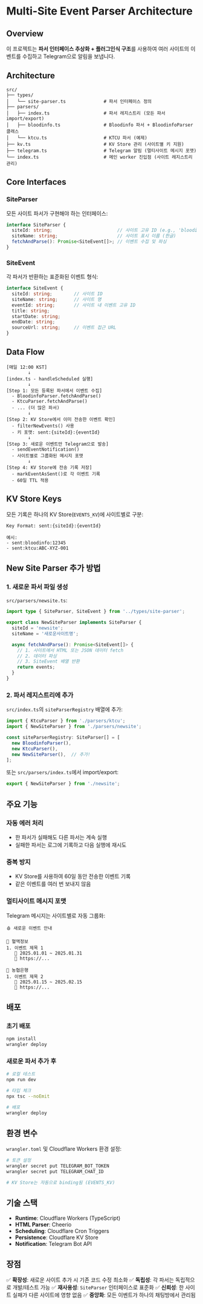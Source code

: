 # Multi-Site Event Parser Architecture

## Overview

이 프로젝트는 **파서 인터페이스 추상화 + 플러그인식 구조**를 사용하여 여러 사이트의 이벤트를 수집하고 Telegram으로 알림을 보냅니다.

## Architecture

```
src/
├── types/
│   └── site-parser.ts              # 파서 인터페이스 정의
├── parsers/
│   ├── index.ts                    # 파서 레지스트리 (모든 파서 import/export)
│   ├── bloodinfo.ts                # Bloodinfo 파서 + BloodinfoParser 클래스
│   └── ktcu.ts                     # KTCU 파서 (예제)
├── kv.ts                           # KV Store 관리 (사이트별 키 지원)
├── telegram.ts                     # Telegram 알림 (멀티사이트 메시지 포맷)
└── index.ts                        # 메인 worker 진입점 (사이트 레지스트리 관리)
```

## Core Interfaces

### SiteParser
모든 사이트 파서가 구현해야 하는 인터페이스:

```typescript
interface SiteParser {
  siteId: string;                        // 사이트 고유 ID (e.g., 'bloodinfo', 'ktcu')
  siteName: string;                      // 사이트 표시 이름 (한글)
  fetchAndParse(): Promise<SiteEvent[]>; // 이벤트 수집 및 파싱
}
```

### SiteEvent
각 파서가 반환하는 표준화된 이벤트 형식:

```typescript
interface SiteEvent {
  siteId: string;        // 사이트 ID
  siteName: string;      // 사이트 명
  eventId: string;       // 사이트 내 이벤트 고유 ID
  title: string;
  startDate: string;
  endDate: string;
  sourceUrl: string;     // 이벤트 접근 URL
}
```

## Data Flow

```
[매일 12:00 KST]
        ↓
[index.ts - handleScheduled 실행]
        ↓
[Step 1: 모든 등록된 파서에서 이벤트 수집]
  - BloodinfoParser.fetchAndParse()
  - KtcuParser.fetchAndParse()
  - ... (더 많은 파서)
        ↓
[Step 2: KV Store에서 이미 전송한 이벤트 확인]
  - filterNewEvents() 사용
  - 키 포맷: sent:{siteId}:{eventId}
        ↓
[Step 3: 새로운 이벤트만 Telegram으로 발송]
  - sendEventNotification()
  - 사이트별로 그룹화된 메시지 포맷
        ↓
[Step 4: KV Store에 전송 기록 저장]
  - markEventAsSent()로 각 이벤트 기록
  - 60일 TTL 적용
```

## KV Store Keys

모든 기록은 하나의 KV Store(`EVENTS_KV`)에 사이트별로 구분:

```
Key Format: sent:{siteId}:{eventId}

예시:
- sent:bloodinfo:12345
- sent:ktcu:ABC-XYZ-001
```

## New Site Parser 추가 방법

### 1. 새로운 파서 파일 생성
`src/parsers/newsite.ts`:

```typescript
import type { SiteParser, SiteEvent } from '../types/site-parser';

export class NewSiteParser implements SiteParser {
  siteId = 'newsite';
  siteName = '새로운사이트명';

  async fetchAndParse(): Promise<SiteEvent[]> {
    // 1. 사이트에서 HTML 또는 JSON 데이터 fetch
    // 2. 데이터 파싱
    // 3. SiteEvent 배열 반환
    return events;
  }
}
```

### 2. 파서 레지스트리에 추가
`src/index.ts`의 `siteParserRegistry` 배열에 추가:

```typescript
import { KtcuParser } from './parsers/ktcu';
import { NewSiteParser } from './parsers/newsite';

const siteParserRegistry: SiteParser[] = [
  new BloodinfoParser(),
  new KtcuParser(),
  new NewSiteParser(),  // 추가!
];
```

또는 `src/parsers/index.ts`에서 import/export:

```typescript
export { NewSiteParser } from './newsite';
```

## 주요 기능

### 자동 에러 처리
- 한 파서가 실패해도 다른 파서는 계속 실행
- 실패한 파서는 로그에 기록하고 다음 실행에 재시도

### 중복 방지
- KV Store를 사용하여 60일 동안 전송한 이벤트 기록
- 같은 이벤트를 여러 번 보내지 않음

### 멀티사이트 메시지 포맷
Telegram 메시지는 사이트별로 자동 그룹화:

```
🩸 새로운 이벤트 안내

📍 혈액정보
1. 이벤트 제목 1
   📅 2025.01.01 ~ 2025.01.31
   🔗 https://...

📍 농협은행
1. 이벤트 제목 2
   📅 2025.01.15 ~ 2025.02.15
   🔗 https://...
```

## 배포

### 초기 배포
```bash
npm install
wrangler deploy
```

### 새로운 파서 추가 후
```bash
# 로컬 테스트
npm run dev

# 타입 체크
npx tsc --noEmit

# 배포
wrangler deploy
```

## 환경 변수

`wrangler.toml` 및 Cloudflare Workers 환경 설정:

```bash
# 토큰 설정
wrangler secret put TELEGRAM_BOT_TOKEN
wrangler secret put TELEGRAM_CHAT_ID

# KV Store는 자동으로 binding됨 (EVENTS_KV)
```

## 기술 스택

- **Runtime**: Cloudflare Workers (TypeScript)
- **HTML Parser**: Cheerio
- **Scheduling**: Cloudflare Cron Triggers
- **Persistence**: Cloudflare KV Store
- **Notification**: Telegram Bot API

## 장점

✅ **확장성**: 새로운 사이트 추가 시 기존 코드 수정 최소화
✅ **독립성**: 각 파서는 독립적으로 개발/테스트 가능
✅ **재사용성**: `SiteParser` 인터페이스로 표준화
✅ **신뢰성**: 한 사이트 실패가 다른 사이트에 영향 없음
✅ **중앙화**: 모든 이벤트가 하나의 채팅방에서 관리됨
